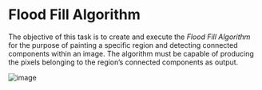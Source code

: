 # Flood Fill Algorithm

The objective of this task is to create and execute the *Flood Fill Algorithm* for the purpose
of painting a specific region and detecting connected components within an image. The
algorithm must be capable of producing the pixels belonging to the region’s connected
components as output.

![image](https://github.com/WictorDalbosco/Image-Processing/assets/56279618/549512a9-147d-4cb2-b1a3-8ceb723167bb)

